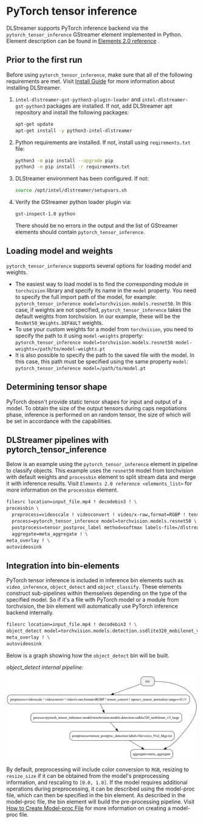 # PyTorch tensor inference

DLStreamer supports PyTorch inference backend via the
`pytorch_tensor_inference` GStreamer element implemented in Python.
Element description can be found in
[Elements 2.0 reference](elements_list) .

## Prior to the first run

Before using `pytorch_tensor_inference`, make sure that all of the
following requirements are met. Visit
[Install Guide](../get_started/install/install_guide_ubuntu.md) for more information about installing DLStreamer.

1. `intel-dlstreamer-gst-python3-plugin-loader` and
   `intel-dlstreamer-gst-python3` packages are installed. If not, add
   DLStreamer apt repository and install the following packages:

   ```bash
   apt-get update
   apt-get install -y python3-intel-dlstreamer
   ```

2. Python requirements are installed. If not, install using
   `reqirements.txt` file:

   ```bash
   python3 -m pip install --upgrade pip
   python3 -m pip install -r requirements.txt
   ```

3. DLStreamer environment has been configured. If not:

   ```bash
   source /opt/intel/dlstreamer/setupvars.sh
   ```

4. Verify the GStreamer python loader plugin via:

   ```bash
   gst-inspect-1.0 python
   ```

   There should be no errors in the output and the list of GStreamer
   elements should contain `pytorch_tensor_inference`.

## Loading model and weights

`pytorch_tensor_inference` supports several options for loading model
and weights.

- The easiest way to load model is to find the corresponding module in
  `torchvision` library and specify its name in the `model`
  property. You need to specify the full import path of the model, for
  example:
  `pytorch_tensor_inference model=torchvision.models.resnet50`. In
  this case, if weights are not specified, `pytorch_tensor_inference`
  takes the default weights from torchvision. In our example, these
  will be the `ResNet50_Weights.DEFAULT` weights.
- To use your custom weights for a model from `torchvision`, you need
  to specify the path to it using `model-weights` property:
  `pytorch_tensor_inference model=torchvision.models.resnet50 model-weights=/path/to/model-weights.pt`
- It is also possible to specify the path to the saved file with the
  model. In this case, this path must be specified using the same
  property `model`: `pytorch_tensor_inference model=/path/to/model.pt`

## Determining tensor shape

PyTorch doesn't provide static tensor shapes for input and output of a
model. To obtain the size of the output tensors during caps negotiations
phase, inference is performed on an random tensor, the size of which
will be set in accordance with the capabilities.

## DLStreamer pipelines with pytorch_tensor_inference

Below is an example using the `pytorch_tensor_inference` element in
pipeline to classify objects. This example uses the `resnet50` model
from torchvision with default weights and `processbin` element to split
stream data and merge it with inference results. Visit
`Elements 2.0 reference <elements_list>` for more information on the `processbin` element.

```sh
filesrc location=input_file.mp4 ! decodebin3 ! \
processbin \
  preprocess=videoscale ! videoconvert ! video/x-raw,format=RGBP ! tensor_convert ! opencv_tensor_normalize range=<0,1>, mean=<0.485, 0.456, 0.406>, std=<0.229, 0.224, 0.225> \
  process=pytorch_tensor_inference model=torchvision.models.resnet50 \
  postprocess=tensor_postproc_label method=softmax labels-file=/dlstreamer_dir/samples/labels/imagenet_2012.txt \
  aggregate=meta_aggregate ! \
meta_overlay ! \
autovideosink
```

## Integration into bin-elements

PyTorch tensor inference is included in inference bin elements such as
`video_inference`, `object_detect` and `object_classify`. These elements
construct sub-pipelines within themselves depending on the type of the
specified model. So if it's a file with PyTorch model or a module from
torchvision, the bin element will automatically use PyTorch inference
backend internally.

```sh
filesrc location=input_file.mp4 ! decodebin3 ! \
object_detect model=torchvision.models.detection.ssdlite320_mobilenet_v3_large labels-file=coco_91cl_bkgr.txt ! \
meta_overlay ! \
autovideosink
```

Below is a graph showing how the `object_detect` bin will be built.

*object_detect internal pipeline:*

![object_detect-internal-pipeline](../_images/object-detect-internal-pipeline.svg)

By default, preprocessing will include color conversion to `RGB`,
resizing to `resize_size` if it can be obtained from the model's
preprocessing information, and rescaling to `[0.0, 1.0]`. If the model
requires additional operations during preprocessing, it can be described
using the model-proc file, which can then be specified in the bin
element. As described in the model-proc file, the bin element will build
the pre-processing pipeline. Visit
[How to Create Model-proc File](../dev_guide/model_preparation.md) for more information on creating a model-proc file.
